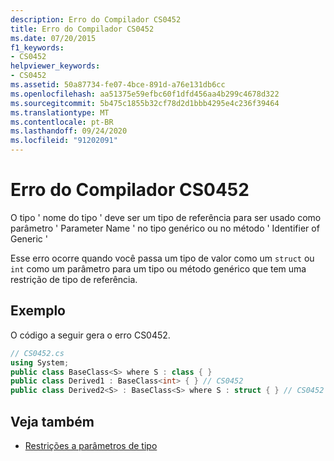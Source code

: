 ```yaml
---
description: Erro do Compilador CS0452
title: Erro do Compilador CS0452
ms.date: 07/20/2015
f1_keywords:
- CS0452
helpviewer_keywords:
- CS0452
ms.assetid: 50a87734-fe07-4bce-891d-a76e131db6cc
ms.openlocfilehash: aa51375e59efbc60f1dfd456aa4b299c4678d322
ms.sourcegitcommit: 5b475c1855b32cf78d2d1bbb4295e4c236f39464
ms.translationtype: MT
ms.contentlocale: pt-BR
ms.lasthandoff: 09/24/2020
ms.locfileid: "91202091"
---
```

# <a name="compiler-error-cs0452"></a>Erro do Compilador CS0452

O tipo ' nome do tipo ' deve ser um tipo de referência para ser usado como parâmetro ' Parameter Name ' no tipo genérico ou no método ' Identifier of Generic '  
  
 Esse erro ocorre quando você passa um tipo de valor como um `struct` ou `int` como um parâmetro para um tipo ou método genérico que tem uma restrição de tipo de referência.  
  
## <a name="example"></a>Exemplo  

 O código a seguir gera o erro CS0452.  
  
```csharp  
// CS0452.cs  
using System;  
public class BaseClass<S> where S : class { }  
public class Derived1 : BaseClass<int> { } // CS0452  
public class Derived2<S> : BaseClass<S> where S : struct { } // CS0452  
```  
  
## <a name="see-also"></a>Veja também

- [Restrições a parâmetros de tipo](../programming-guide/generics/constraints-on-type-parameters.md)
